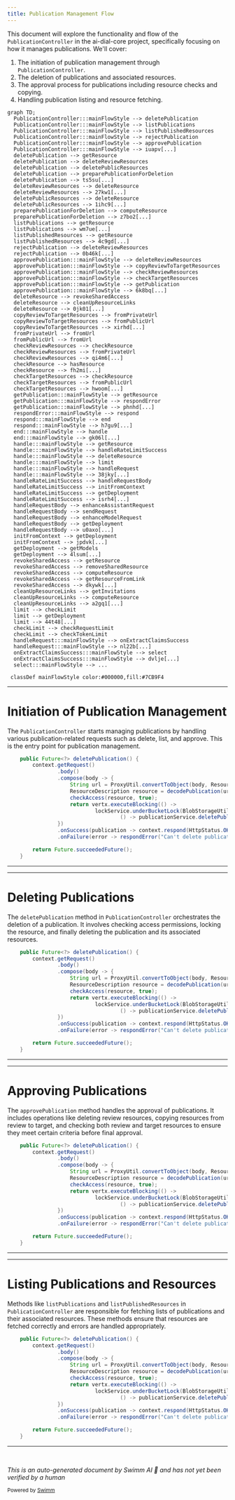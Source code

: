 ```yaml
---
title: Publication Management Flow
---
```

This document will explore the functionality and flow of the `PublicationController` in the ai-dial-core project, specifically focusing on how it manages publications. We'll cover:

1. The initiation of publication management through `PublicationController`.
2. The deletion of publications and associated resources.
3. The approval process for publications including resource checks and copying.
4. Handling publication listing and resource fetching.

```mermaid
graph TD;
  PublicationController:::mainFlowStyle --> deletePublication
  PublicationController:::mainFlowStyle --> listPublications
  PublicationController:::mainFlowStyle --> listPublishedResources
  PublicationController:::mainFlowStyle --> rejectPublication
  PublicationController:::mainFlowStyle --> approvePublication
  PublicationController:::mainFlowStyle --> iuapv[...]
  deletePublication --> getResource
  deletePublication --> deleteReviewResources
  deletePublication --> deletePublicResources
  deletePublication --> preparePublicationForDeletion
  deletePublication --> ts5su[...]
  deleteReviewResources --> deleteResource
  deleteReviewResources --> 27kw1[...]
  deletePublicResources --> deleteResource
  deletePublicResources --> 1ihc9[...]
  preparePublicationForDeletion --> computeResource
  preparePublicationForDeletion --> z7bo2[...]
  listPublications --> getResource
  listPublications --> wm7ue[...]
  listPublishedResources --> getResource
  listPublishedResources --> 4c9gd[...]
  rejectPublication --> deleteReviewResources
  rejectPublication --> 0b46k[...]
  approvePublication:::mainFlowStyle --> deleteReviewResources
  approvePublication:::mainFlowStyle --> copyReviewToTargetResources
  approvePublication:::mainFlowStyle --> checkReviewResources
  approvePublication:::mainFlowStyle --> checkTargetResources
  approvePublication:::mainFlowStyle --> getPublication
  approvePublication:::mainFlowStyle --> 6k8bq[...]
  deleteResource --> revokeSharedAccess
  deleteResource --> cleanUpResourceLinks
  deleteResource --> 0jk01[...]
  copyReviewToTargetResources --> fromPrivateUrl
  copyReviewToTargetResources --> fromPublicUrl
  copyReviewToTargetResources --> xirhd[...]
  fromPrivateUrl --> fromUrl
  fromPublicUrl --> fromUrl
  checkReviewResources --> checkResource
  checkReviewResources --> fromPrivateUrl
  checkReviewResources --> qi4m6[...]
  checkResource --> hasResource
  checkResource --> fh2mi[...]
  checkTargetResources --> checkResource
  checkTargetResources --> fromPublicUrl
  checkTargetResources --> hwoom[...]
  getPublication:::mainFlowStyle --> getResource
  getPublication:::mainFlowStyle --> respondError
  getPublication:::mainFlowStyle --> phnhd[...]
  respondError:::mainFlowStyle --> respond
  respond:::mainFlowStyle --> end
  respond:::mainFlowStyle --> h7gu9[...]
  end:::mainFlowStyle --> handle
  end:::mainFlowStyle --> gk06l[...]
  handle:::mainFlowStyle --> getResource
  handle:::mainFlowStyle --> handleRateLimitSuccess
  handle:::mainFlowStyle --> deleteResource
  handle:::mainFlowStyle --> limit
  handle:::mainFlowStyle --> handleRequest
  handle:::mainFlowStyle --> 38jky[...]
  handleRateLimitSuccess --> handleRequestBody
  handleRateLimitSuccess --> initFromContext
  handleRateLimitSuccess --> getDeployment
  handleRateLimitSuccess --> isrh4[...]
  handleRequestBody --> enhanceAssistantRequest
  handleRequestBody --> sendRequest
  handleRequestBody --> enhanceModelRequest
  handleRequestBody --> getDeployment
  handleRequestBody --> u0axo[...]
  initFromContext --> getDeployment
  initFromContext --> jpdvk[...]
  getDeployment --> getModels
  getDeployment --> 4lsum[...]
  revokeSharedAccess --> getResource
  revokeSharedAccess --> removeSharedResource
  revokeSharedAccess --> computeResource
  revokeSharedAccess --> getResourceFromLink
  revokeSharedAccess --> dkywk[...]
  cleanUpResourceLinks --> getInvitations
  cleanUpResourceLinks --> computeResource
  cleanUpResourceLinks --> a2gq1[...]
  limit --> checkLimit
  limit --> getDeployment
  limit --> 44t48[...]
  checkLimit --> checkRequestLimit
  checkLimit --> checkTokenLimit
  handleRequest:::mainFlowStyle --> onExtractClaimsSuccess
  handleRequest:::mainFlowStyle --> nl22b[...]
  onExtractClaimsSuccess:::mainFlowStyle --> select
  onExtractClaimsSuccess:::mainFlowStyle --> dvlje[...]
  select:::mainFlowStyle --> ...

 classDef mainFlowStyle color:#000000,fill:#7CB9F4
```

<SwmSnippet path="/src/main/java/com/epam/aidial/core/controller/PublicationController.java" line="91">

---

# Initiation of Publication Management

The `PublicationController` starts managing publications by handling various publication-related requests such as delete, list, and approve. This is the entry point for publication management.

```java
    public Future<?> deletePublication() {
        context.getRequest()
                .body()
                .compose(body -> {
                    String url = ProxyUtil.convertToObject(body, ResourceLink.class).url();
                    ResourceDescription resource = decodePublication(url, false);
                    checkAccess(resource, true);
                    return vertx.executeBlocking(() ->
                            lockService.underBucketLock(BlobStorageUtil.PUBLIC_LOCATION,
                                    () -> publicationService.deletePublication(resource, isAdmin())));
                })
                .onSuccess(publication -> context.respond(HttpStatus.OK))
                .onFailure(error -> respondError("Can't delete publication", error));

        return Future.succeededFuture();
    }
```

---

</SwmSnippet>

<SwmSnippet path="/src/main/java/com/epam/aidial/core/controller/PublicationController.java" line="91">

---

# Deleting Publications

The `deletePublication` method in `PublicationController` orchestrates the deletion of a publication. It involves checking access permissions, locking the resource, and finally deleting the publication and its associated resources.

```java
    public Future<?> deletePublication() {
        context.getRequest()
                .body()
                .compose(body -> {
                    String url = ProxyUtil.convertToObject(body, ResourceLink.class).url();
                    ResourceDescription resource = decodePublication(url, false);
                    checkAccess(resource, true);
                    return vertx.executeBlocking(() ->
                            lockService.underBucketLock(BlobStorageUtil.PUBLIC_LOCATION,
                                    () -> publicationService.deletePublication(resource, isAdmin())));
                })
                .onSuccess(publication -> context.respond(HttpStatus.OK))
                .onFailure(error -> respondError("Can't delete publication", error));

        return Future.succeededFuture();
    }
```

---

</SwmSnippet>

<SwmSnippet path="/src/main/java/com/epam/aidial/core/controller/PublicationController.java" line="91">

---

# Approving Publications

The `approvePublication` method handles the approval of publications. It includes operations like deleting review resources, copying resources from review to target, and checking both review and target resources to ensure they meet certain criteria before final approval.

```java
    public Future<?> deletePublication() {
        context.getRequest()
                .body()
                .compose(body -> {
                    String url = ProxyUtil.convertToObject(body, ResourceLink.class).url();
                    ResourceDescription resource = decodePublication(url, false);
                    checkAccess(resource, true);
                    return vertx.executeBlocking(() ->
                            lockService.underBucketLock(BlobStorageUtil.PUBLIC_LOCATION,
                                    () -> publicationService.deletePublication(resource, isAdmin())));
                })
                .onSuccess(publication -> context.respond(HttpStatus.OK))
                .onFailure(error -> respondError("Can't delete publication", error));

        return Future.succeededFuture();
    }
```

---

</SwmSnippet>

<SwmSnippet path="/src/main/java/com/epam/aidial/core/controller/PublicationController.java" line="91">

---

# Listing Publications and Resources

Methods like `listPublications` and `listPublishedResources` in `PublicationController` are responsible for fetching lists of publications and their associated resources. These methods ensure that resources are fetched correctly and errors are handled appropriately.

```java
    public Future<?> deletePublication() {
        context.getRequest()
                .body()
                .compose(body -> {
                    String url = ProxyUtil.convertToObject(body, ResourceLink.class).url();
                    ResourceDescription resource = decodePublication(url, false);
                    checkAccess(resource, true);
                    return vertx.executeBlocking(() ->
                            lockService.underBucketLock(BlobStorageUtil.PUBLIC_LOCATION,
                                    () -> publicationService.deletePublication(resource, isAdmin())));
                })
                .onSuccess(publication -> context.respond(HttpStatus.OK))
                .onFailure(error -> respondError("Can't delete publication", error));

        return Future.succeededFuture();
    }
```

---

</SwmSnippet>

&nbsp;

*This is an auto-generated document by Swimm AI 🌊 and has not yet been verified by a human*

<SwmMeta version="3.0.0" repo-id="Z2l0aHViJTNBJTNBYWktZGlhbC1jb3JlJTNBJTNBc3dpbW1pbw==" repo-name="ai-dial-core"><sup>Powered by [Swimm](/)</sup></SwmMeta>
